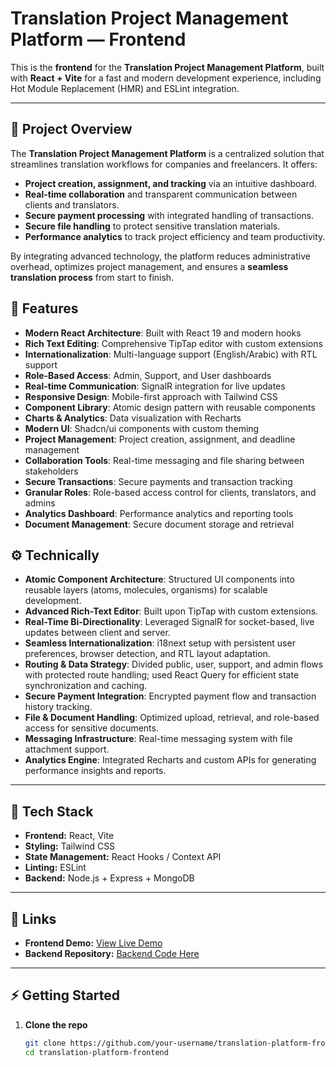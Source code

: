 # Translation Project Management Platform — Frontend

This is the **frontend** for the **Translation Project Management Platform**, built with **React + Vite** for a fast and modern development experience, including Hot Module Replacement (HMR) and ESLint integration.

---

## 📌 Project Overview

The **Translation Project Management Platform** is a centralized solution that streamlines translation workflows for companies and freelancers. It offers:

- **Project creation, assignment, and tracking** via an intuitive dashboard.  
- **Real-time collaboration** and transparent communication between clients and translators.  
- **Secure payment processing** with integrated handling of transactions.  
- **Secure file handling** to protect sensitive translation materials.  
- **Performance analytics** to track project efficiency and team productivity.  

By integrating advanced technology, the platform reduces administrative overhead, optimizes project management, and ensures a **seamless translation process** from start to finish.

## 🚀 Features

- **Modern React Architecture**: Built with React 19 and modern hooks  
- **Rich Text Editing**: Comprehensive TipTap editor with custom extensions  
- **Internationalization**: Multi-language support (English/Arabic) with RTL support  
- **Role-Based Access**: Admin, Support, and User dashboards  
- **Real-time Communication**: SignalR integration for live updates  
- **Responsive Design**: Mobile-first approach with Tailwind CSS  
- **Component Library**: Atomic design pattern with reusable components  
- **Charts & Analytics**: Data visualization with Recharts  
- **Modern UI**: Shadcn/ui components with custom theming  
- **Project Management**: Project creation, assignment, and deadline management  
- **Collaboration Tools**: Real-time messaging and file sharing between stakeholders  
- **Secure Transactions**: Secure payments and transaction tracking  
- **Granular Roles**: Role-based access control for clients, translators, and admins  
- **Analytics Dashboard**: Performance analytics and reporting tools  
- **Document Management**: Secure document storage and retrieval  

## ⚙️ Technically

- **Atomic Component Architecture**: Structured UI components into reusable layers (atoms, molecules, organisms) for scalable development.  
- **Advanced Rich-Text Editor**: Built upon TipTap with custom extensions.  
- **Real-Time Bi-Directionality**: Leveraged SignalR for socket-based, live updates between client and server.  
- **Seamless Internationalization**: i18next setup with persistent user preferences, browser detection, and RTL layout adaptation.  
- **Routing & Data Strategy**: Divided public, user, support, and admin flows with protected route handling; used React Query for efficient state synchronization and caching.  
- **Secure Payment Integration**: Encrypted payment flow and transaction history tracking.  
- **File & Document Handling**: Optimized upload, retrieval, and role-based access for sensitive documents.  
- **Messaging Infrastructure**: Real-time messaging system with file attachment support.  
- **Analytics Engine**: Integrated Recharts and custom APIs for generating performance insights and reports.  

---

## 🚀 Tech Stack

- **Frontend:** React, Vite  
- **Styling:** Tailwind CSS  
- **State Management:** React Hooks / Context API  
- **Linting:** ESLint  
- **Backend:** Node.js + Express + MongoDB  

---

## 🔗 Links

- **Frontend Demo:** [View Live Demo](https://tradof.netlify.app/)  
- **Backend Repository:** [Backend Code Here](https://github.com/SABRY225/Tradof.api)

---

## ⚡ Getting Started

1. **Clone the repo**
   ```bash
   git clone https://github.com/your-username/translation-platform-frontend.git
   cd translation-platform-frontend
